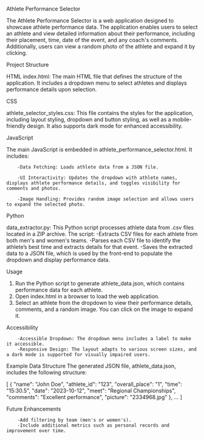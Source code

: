 Athlete Performance Selector

The Athlete Performance Selector is a web application designed to showcase athlete performance data. The application enables users to select an athlete and view detailed information about their performance, including their placement, time, date of the event, and any coach's comments. Additionally, users can view a random photo of the athlete and expand it by clicking.


Project Structure

HTML
index.html: The main HTML file that defines the structure of the application. It includes a dropdown menu to select athletes and displays performance details upon selection.

CSS

athlete_selector_styles.css: This file contains the styles for the application, including layout styling, dropdown and button styling, as well as a mobile-friendly         design. It also supports dark mode for enhanced accessibility.


JavaScript

The main JavaScript is embedded in athlete_performance_selector.html. It includes:
        
        -Data Fetching: Loads athlete data from a JSON file.
        
        -UI Interactivity: Updates the dropdown with athlete names, displays athlete performance details, and toggles visibility for comments and photos.
        
        -Image Handling: Provides random image selection and allows users to expand the selected photo.


Python

data_extractor.py: This Python script processes athlete data from .csv files located in a ZIP archive. The script:
        -Extracts CSV files for each athlete from both men's and women's teams.
        -Parses each CSV file to identify the athlete’s best time and extracts details for that event.
        -Saves the extracted data to a JSON file, which is used by the front-end to populate the dropdown and display performance data.


Usage

1. Run the Python script to generate athlete_data.json, which contains performance data for each athlete.
2. Open index.html in a browser to load the web application.
3. Select an athlete from the dropdown to view their performance details, comments, and a random image. You can click on the image to expand it.


Accessibility

        -Accessible Dropdown: The dropdown menu includes a label to make it accessible.
        -Responsive Design: The layout adapts to various screen sizes, and a dark mode is supported for visually impaired users.


Example Data Structure
The generated JSON file, athlete_data.json, includes the following structure:

[
  {
    "name": "John Doe",
    "athlete_id": "123",
    "overall_place": "1",
    "time": "15:30.5",
    "date": "2023-10-12",
    "meet": "Regional Championships",
    "comments": "Excellent performance",
    "picture": "2334968.jpg"
  },
  ...
]


Future Enhancements

        -Add filtering by team (men's or women's).
        -Include additional metrics such as personal records and improvement over time.        
